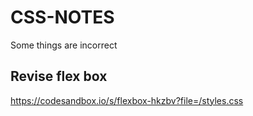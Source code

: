 # CSS-NOTES
Some things are incorrect
## Revise flex box
https://codesandbox.io/s/flexbox-hkzbv?file=/styles.css
